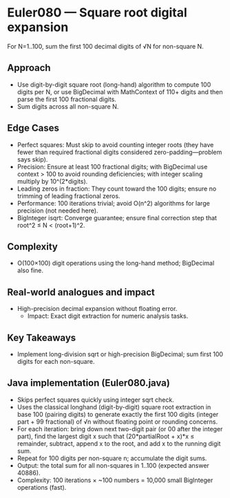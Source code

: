 # Euler080 — Square root digital expansion

For N=1..100, sum the first 100 decimal digits of √N for non-square N.

## Approach

- Use digit-by-digit square root (long-hand) algorithm to compute 100 digits per N, or use BigDecimal with MathContext of 110+ digits and then parse the first 100 fractional digits.
- Sum digits across all non-square N.

## Edge Cases
- Perfect squares: Must skip to avoid counting integer roots (they have fewer than required fractional digits considered zero-padding—problem says skip).
- Precision: Ensure at least 100 fractional digits; with BigDecimal use context > 100 to avoid rounding deficiencies; with integer scaling multiply by 10^(2*digits).
- Leading zeros in fraction: They count toward the 100 digits; ensure no trimming of leading fractional zeros.
- Performance: 100 iterations trivial; avoid O(n^2) algorithms for large precision (not needed here).
- BigInteger isqrt: Converge guarantee; ensure final correction step that root^2 ≤ N < (root+1)^2.

## Complexity
- O(100×100) digit operations using the long-hand method; BigDecimal also fine.

## Real-world analogues and impact
- High-precision decimal expansion without floating error.
  - Impact: Exact digit extraction for numeric analysis tasks.

## Key Takeaways
- Implement long-division sqrt or high-precision BigDecimal; sum first 100 digits for each non-square.

## Java implementation (Euler080.java)
- Skips perfect squares quickly using integer sqrt check.
- Uses the classical longhand (digit-by-digit) square root extraction in base 100 (pairing digits) to generate exactly the first 100 digits (integer part + 99 fractional) of √n without floating point or rounding concerns.
- For each iteration: bring down next two-digit pair (or 00 after the integer part), find the largest digit x such that (20*partialRoot + x)*x ≤ remainder, subtract, append x to the root, and add x to the running digit sum.
- Repeat for 100 digits per non-square n; accumulate the digit sums.
- Output: the total sum for all non-squares in 1..100 (expected answer 40886).
- Complexity: 100 iterations × ~100 numbers = 10,000 small BigInteger operations (fast).
